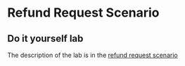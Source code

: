 # Refund Request Scenario


## Do it yourself lab

The description of the lab is in the [refund request scenario](https://ibm-cloud-architecture.github.io/refarch-dba/use-cases/refund-req/)